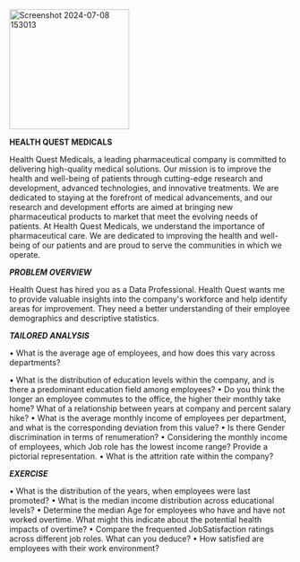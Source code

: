 <img width="214" alt="Screenshot 2024-07-08 153013" src="https://github.com/halimotoye/Dashboard-in-Excel/assets/172057907/a1c3570c-7a16-40fa-bc16-7a1f0e1a2ef6">

**HEALTH QUEST MEDICALS**

Health Quest Medicals, a leading pharmaceutical company is committed to delivering high-quality medical solutions. 
Our mission is to improve the health and well-being of patients through cutting-edge research and development, advanced technologies, and innovative treatments.
We are dedicated to staying at the forefront of medical advancements, and our research and development efforts are aimed at bringing new pharmaceutical products to market that meet the evolving needs of patients.
At Health Quest Medicals, we understand the importance of pharmaceutical care. We are dedicated to improving the health and well-being of our patients and are proud to serve the communities in which we operate.

_**PROBLEM OVERVIEW**_

Health Quest has hired you as a Data Professional. Health Quest wants me to provide valuable insights into the company's workforce and help identify areas for improvement. They need a better understanding of their employee demographics and descriptive statistics.

_**TAILORED ANALYSIS**_

• What is the average age of employees, and how does this vary across departments?

• What is the distribution of education levels within the company, and is there a predominant education field among employees?
• Do you think the longer an employee commutes to the office, the higher their monthly take home?
  What of a relationship between years at company and percent salary hike?
• What is the average monthly income of employees per department, and what is the corresponding deviation from this value?
• Is there Gender discrimination in terms of renumeration?
• Considering the monthly income of employees, which Job role has the lowest income range? Provide a pictorial representation.
• What is the attrition rate within the company?

_**EXERCISE**_

• What is the distribution of the years, when employees were last promoted?
• What is the median income distribution across educational levels?
• Determine the median Age for employees who have and have not worked overtime. What might this indicate about the potential health impacts of overtime?
• Compare the frequented JobSatisfaction ratings across different job roles. What can you deduce?
• How satisfied are employees with their work environment?

